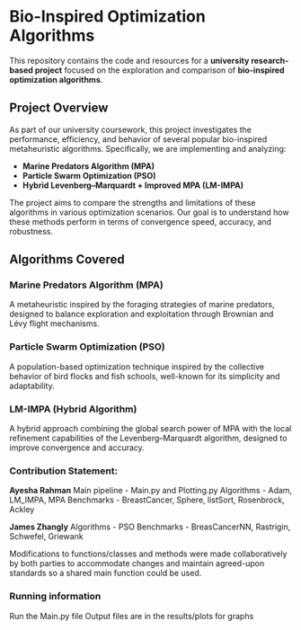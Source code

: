 # Bio-Inspired Optimization Algorithms

This repository contains the code and resources for a **university research-based project** focused on the exploration and comparison of **bio-inspired optimization algorithms**.

## Project Overview

As part of our university coursework, this project investigates the performance, efficiency, and behavior of several popular bio-inspired metaheuristic algorithms. Specifically, we are implementing and analyzing:

- **Marine Predators Algorithm (MPA)**
- **Particle Swarm Optimization (PSO)**
- **Hybrid Levenberg–Marquardt + Improved MPA (LM-IMPA)**

The project aims to compare the strengths and limitations of these algorithms in various optimization scenarios. Our goal is to understand how these methods perform in terms of convergence speed, accuracy, and robustness.

## Algorithms Covered

### Marine Predators Algorithm (MPA)
A metaheuristic inspired by the foraging strategies of marine predators, designed to balance exploration and exploitation through Brownian and Lévy flight mechanisms.

### Particle Swarm Optimization (PSO)
A population-based optimization technique inspired by the collective behavior of bird flocks and fish schools, well-known for its simplicity and adaptability.

### LM-IMPA (Hybrid Algorithm)
A hybrid approach combining the global search power of MPA with the local refinement capabilities of the Levenberg–Marquardt algorithm, designed to improve convergence and accuracy.


### Contribution Statement:

**Ayesha Rahman**
Main pipeline - Main.py and Plotting.py
Algorithms - Adam, LM_IMPA, MPA
Benchmarks - BreastCancer, Sphere, listSort, Rosenbrock, Ackley

**James Zhangly**
Algorithms - PSO
Benchmarks - BreasCancerNN, Rastrigin, Schwefel, Griewank


Modifications to functions/classes and methods were made collaboratively by both parties to accommodate changes and maintain agreed-upon standards so a shared main function could be used.


### Running information
Run the Main.py file
Output files are in the results/plots for graphs
